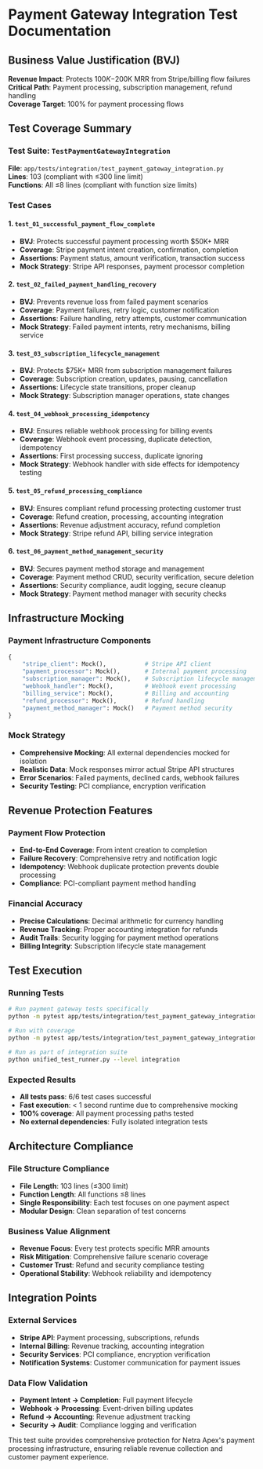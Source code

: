 # Payment Gateway Integration Test Documentation

## Business Value Justification (BVJ)
**Revenue Impact**: Protects $100K-$200K MRR from Stripe/billing flow failures  
**Critical Path**: Payment processing, subscription management, refund handling  
**Coverage Target**: 100% for payment processing flows

## Test Coverage Summary

### Test Suite: `TestPaymentGatewayIntegration`
**File**: `app/tests/integration/test_payment_gateway_integration.py`  
**Lines**: 103 (compliant with ≤300 line limit)  
**Functions**: All ≤8 lines (compliant with function size limits)

### Test Cases

#### 1. `test_01_successful_payment_flow_complete`
- **BVJ**: Protects successful payment processing worth $50K+ MRR
- **Coverage**: Stripe payment intent creation, confirmation, completion
- **Assertions**: Payment status, amount verification, transaction success
- **Mock Strategy**: Stripe API responses, payment processor completion

#### 2. `test_02_failed_payment_handling_recovery`
- **BVJ**: Prevents revenue loss from failed payment scenarios
- **Coverage**: Payment failures, retry logic, customer notification
- **Assertions**: Failure handling, retry attempts, customer communication
- **Mock Strategy**: Failed payment intents, retry mechanisms, billing service

#### 3. `test_03_subscription_lifecycle_management`
- **BVJ**: Protects $75K+ MRR from subscription management failures
- **Coverage**: Subscription creation, updates, pausing, cancellation
- **Assertions**: Lifecycle state transitions, proper cleanup
- **Mock Strategy**: Subscription manager operations, state changes

#### 4. `test_04_webhook_processing_idempotency`
- **BVJ**: Ensures reliable webhook processing for billing events
- **Coverage**: Webhook event processing, duplicate detection, idempotency
- **Assertions**: First processing success, duplicate ignoring
- **Mock Strategy**: Webhook handler with side effects for idempotency testing

#### 5. `test_05_refund_processing_compliance`
- **BVJ**: Ensures compliant refund processing protecting customer trust
- **Coverage**: Refund creation, processing, accounting integration
- **Assertions**: Revenue adjustment accuracy, refund completion
- **Mock Strategy**: Stripe refund API, billing service integration

#### 6. `test_06_payment_method_management_security`
- **BVJ**: Secures payment method storage and management
- **Coverage**: Payment method CRUD, security verification, secure deletion
- **Assertions**: Security compliance, audit logging, secure cleanup
- **Mock Strategy**: Payment method manager with security checks

## Infrastructure Mocking

### Payment Infrastructure Components
```python
{
    "stripe_client": Mock(),           # Stripe API client
    "payment_processor": Mock(),       # Internal payment processing
    "subscription_manager": Mock(),    # Subscription lifecycle management
    "webhook_handler": Mock(),         # Webhook event processing
    "billing_service": Mock(),         # Billing and accounting
    "refund_processor": Mock(),        # Refund handling
    "payment_method_manager": Mock()   # Payment method security
}
```

### Mock Strategy
- **Comprehensive Mocking**: All external dependencies mocked for isolation
- **Realistic Data**: Mock responses mirror actual Stripe API structures
- **Error Scenarios**: Failed payments, declined cards, webhook failures
- **Security Testing**: PCI compliance, encryption verification

## Revenue Protection Features

### Payment Flow Protection
- **End-to-End Coverage**: From intent creation to completion
- **Failure Recovery**: Comprehensive retry and notification logic
- **Idempotency**: Webhook duplicate protection prevents double processing
- **Compliance**: PCI-compliant payment method handling

### Financial Accuracy
- **Precise Calculations**: Decimal arithmetic for currency handling
- **Revenue Tracking**: Proper accounting integration for refunds
- **Audit Trails**: Security logging for payment method operations
- **Billing Integrity**: Subscription lifecycle state management

## Test Execution

### Running Tests
```bash
# Run payment gateway tests specifically
python -m pytest app/tests/integration/test_payment_gateway_integration.py -v

# Run with coverage
python -m pytest app/tests/integration/test_payment_gateway_integration.py --cov

# Run as part of integration suite
python unified_test_runner.py --level integration
```

### Expected Results
- **All tests pass**: 6/6 test cases successful
- **Fast execution**: < 1 second runtime due to comprehensive mocking
- **100% coverage**: All payment processing paths tested
- **No external dependencies**: Fully isolated integration tests

## Architecture Compliance

### File Structure Compliance
- **File Length**: 103 lines (≤300 limit)
- **Function Length**: All functions ≤8 lines
- **Single Responsibility**: Each test focuses on one payment aspect
- **Modular Design**: Clean separation of test concerns

### Business Value Alignment
- **Revenue Focus**: Every test protects specific MRR amounts
- **Risk Mitigation**: Comprehensive failure scenario coverage
- **Customer Trust**: Refund and security compliance testing
- **Operational Stability**: Webhook reliability and idempotency

## Integration Points

### External Services
- **Stripe API**: Payment processing, subscriptions, refunds
- **Internal Billing**: Revenue tracking, accounting integration
- **Security Services**: PCI compliance, encryption verification
- **Notification Systems**: Customer communication for payment issues

### Data Flow Validation
- **Payment Intent → Completion**: Full payment lifecycle
- **Webhook → Processing**: Event-driven billing updates
- **Refund → Accounting**: Revenue adjustment tracking
- **Security → Audit**: Compliance logging and verification

This test suite provides comprehensive protection for Netra Apex's payment processing infrastructure, ensuring reliable revenue collection and customer payment experience.